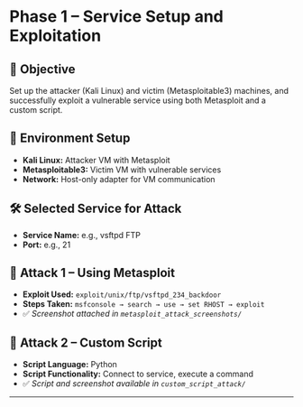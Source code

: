 # Phase 1 – Service Setup and Exploitation

## 🧩 Objective
Set up the attacker (Kali Linux) and victim (Metasploitable3) machines, and successfully exploit a vulnerable service using both Metasploit and a custom script.

## 🔧 Environment Setup
- **Kali Linux:** Attacker VM with Metasploit
- **Metasploitable3:** Victim VM with vulnerable services
- **Network:** Host-only adapter for VM communication

## 🛠️ Selected Service for Attack
- **Service Name:** e.g., vsftpd FTP
- **Port:** e.g., 21

## 🚨 Attack 1 – Using Metasploit
- **Exploit Used:** `exploit/unix/ftp/vsftpd_234_backdoor`
- **Steps Taken:** `msfconsole → search → use → set RHOST → exploit`
- ✅ *Screenshot attached in `metasploit_attack_screenshots/`*

## 🧪 Attack 2 – Custom Script
- **Script Language:** Python
- **Script Functionality:** Connect to service, execute a command
- ✅ *Script and screenshot available in `custom_script_attack/`*

---
